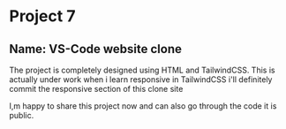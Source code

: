 # Project 7
## Name: VS-Code website clone
The project is completely designed using HTML and TailwindCSS.
This is actually under work when i learn responsive in TailwindCSS i'll definitely commit the responsive section of this clone site

I,m happy to share this project now and can also go through the code it is public.